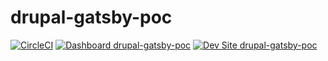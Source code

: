 # drupal-gatsby-poc

[![CircleCI](https://circleci.com/gh/octahedroid/drupal-gatsby-poc.svg?style=shield)](https://circleci.com/gh/octahedroid/drupal-gatsby-poc)
[![Dashboard drupal-gatsby-poc](https://img.shields.io/badge/dashboard-drupal_gatsby_poc-yellow.svg)](https://dashboard.pantheon.io/sites/45e9c64e-ab92-4a5e-8fa8-e0d2aaaa09fc#dev/code)
[![Dev Site drupal-gatsby-poc](https://img.shields.io/badge/site-drupal_gatsby_poc-blue.svg)](http://dev-drupal-gatsby-poc.pantheonsite.io/)